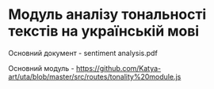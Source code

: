 # Модуль аналізу тональності текстів на українській мові
Основний документ - sentiment analysis.pdf

Основний модуль - https://github.com/Katya-art/uta/blob/master/src/routes/tonality%20module.js
